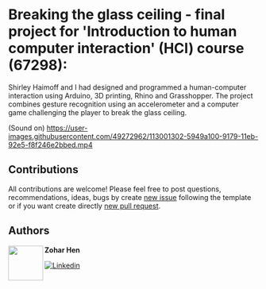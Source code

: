 # Breaking the glass ceiling - final project for 'Introduction to human computer interaction' (HCI) course (67298):
Shirley Haimoff and I had designed and programmed a human-computer interaction using Arduino, 3D printing, Rhino and Grasshopper. 
The project combines gesture recognition using an accelerometer and a computer game challenging the player to break the glass ceiling. 

(Sound on)
https://user-images.githubusercontent.com/49272962/113001302-5949a100-9179-11eb-92e5-f8f246e2bbed.mp4

## Contributions

All contributions are welcome!
Please feel free to post questions, recommendations, ideas, bugs by create [new issue](https://github.com/zoharhen/HUMAN-COMPUTER-INTERACTION---breaking-the-glass-ceiling/issues/new) following the template or if you want create directly [new pull request](https://github.com/zoharhen/HUMAN-COMPUTER-INTERACTION---breaking-the-glass-ceiling/compare).

## Authors

<a href="https://www.linkedin.com/in/zohar-hen-3477a7177/" target="_blank">
  <img src="https://avatars0.githubusercontent.com/u/49272962" width="70" align="left">
</a>

**Zohar Hen**

[![Linkedin](https://img.shields.io/badge/-linkedin-grey?logo=linkedin)](https://www.linkedin.com/in/zohar-hen-3477a7177/)
